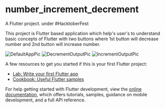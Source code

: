 
# number_increment_decrement

A Flutter project.
under #HacktoberFest

This project is Flutter based application which help's user's to understand basic concepts of Flutter with two buttons where 1st button will decrease number and 2nd button will increase number.

![DefaultAppPic](https://user-images.githubusercontent.com/103811779/193640432-03b260a7-1a80-4005-801c-f3c33f73cb56.png)
![DecrementOutputPic](https://user-images.githubusercontent.com/103811779/193640473-76b9579b-3d52-4d54-8044-03d839c9d8e7.png)
![IncrementOutputPic](https://user-images.githubusercontent.com/103811779/193640488-990296f1-082b-49a0-b044-f526d63e1303.png)


A few resources to get you started if this is your first Flutter project:

- [Lab: Write your first Flutter app](https://docs.flutter.dev/get-started/codelab)
- [Cookbook: Useful Flutter samples](https://docs.flutter.dev/cookbook)

For help getting started with Flutter development, view the
[online documentation](https://docs.flutter.dev/), which offers tutorials,
samples, guidance on mobile development, and a full API reference.
